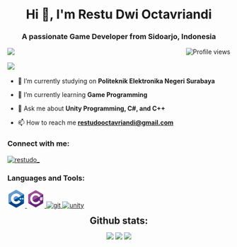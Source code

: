 <h1 align="center">Hi 👋, I'm Restu Dwi Octavriandi</h1>
<h3 align="center">A passionate Game Developer from Sidoarjo, Indonesia</h3>
<img src="https://media.giphy.com/media/hvRJCLFzcasrR4ia7z/giphy.gif" width="30"></h1>
<img src="https://gpvc.arturio.dev/restudo" alt="Profile views" align='right'/> <a href="https://github.com/restudo/"> </a> 
<br/>

![](https://komarev.com/ghpvc/?username=restudo&label=PROFILE+VIEWS)

- 🔭 I’m currently studying on **Politeknik Elektronika Negeri Surabaya**

- 🌱 I’m currently learning **Game Programming**

- 💬 Ask me about **Unity Programming, C#, and C++**

- 📫 How to reach me **restudooctavriandi@gmail.com**

<h3 align="left">Connect with me:</h3>
<p align="left">
<a href="https://instagram.com/restudo_" target="blank"><img align="center" src="https://raw.githubusercontent.com/rahuldkjain/github-profile-readme-generator/master/src/images/icons/Social/instagram.svg" alt="restudo_" height="30" width="40" /></a>
</p>

<h3 align="left">Languages and Tools:</h3>
<p align="left"> <a href="https://www.w3schools.com/cpp/" target="_blank" rel="noreferrer"> <img src="https://raw.githubusercontent.com/devicons/devicon/master/icons/cplusplus/cplusplus-original.svg" alt="cplusplus" width="40" height="40"/> </a> <a href="https://www.w3schools.com/cs/" target="_blank" rel="noreferrer"> <img src="https://raw.githubusercontent.com/devicons/devicon/master/icons/csharp/csharp-original.svg" alt="csharp" width="40" height="40"/> </a> <a href="https://git-scm.com/" target="_blank" rel="noreferrer"> <img src="https://www.vectorlogo.zone/logos/git-scm/git-scm-icon.svg" alt="git" width="40" height="40"/> </a> <a href="https://unity.com/" target="_blank" rel="noreferrer"> <img src="https://www.vectorlogo.zone/logos/unity3d/unity3d-icon.svg" alt="unity" width="40" height="40"/> </a> </p>

<div align="center">
<h2 align="center" style="margin: 5px 10px;">Github stats:</h2> 

[![](https://github-readme-stats.vercel.app/api?username=restudo&show_icons=true&theme=tokyonight&hide_border=true&locale=en)](https://github.com/restudo)
[![](https://github-readme-streak-stats.herokuapp.com/?user=restudo&theme=tokyonight&hide_border=true&locale=en)](https://github.com/restudo)
[![](https://github-readme-stats.vercel.app/api/top-langs/?username=restudo&layout=compact&theme=tokyonight&hide_border=true&locale=en)](https://github.com/restudo/github-readme-stats)
</div>
